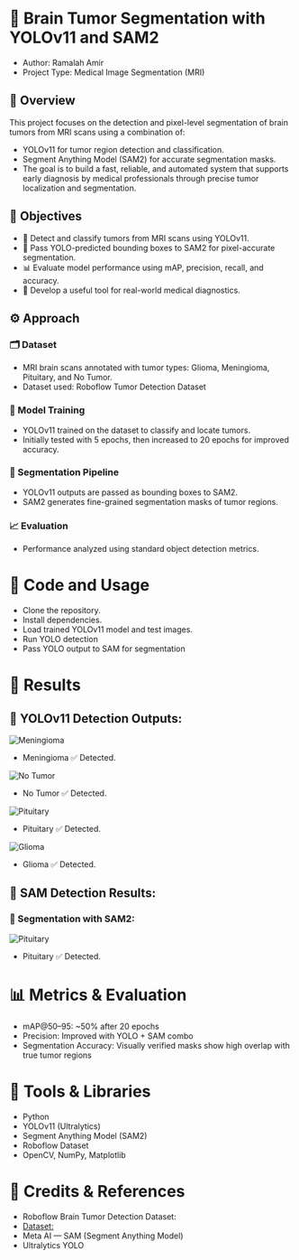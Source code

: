 # 🧠 Brain Tumor Segmentation with YOLOv11 and SAM2
- Author: Ramalah Amir
- Project Type: Medical Image Segmentation (MRI)

## 📌 Overview
This project focuses on the detection and pixel-level segmentation of brain tumors from MRI scans using a combination of:
- YOLOv11 for tumor region detection and classification.
- Segment Anything Model (SAM2) for accurate segmentation masks.
- The goal is to build a fast, reliable, and automated system that supports early diagnosis by medical professionals through precise tumor localization and segmentation.

## 🎯 Objectives
- 🧪 Detect and classify tumors from MRI scans using YOLOv11.
- 🎯 Pass YOLO-predicted bounding boxes to SAM2 for pixel-accurate segmentation.
- 📊 Evaluate model performance using mAP, precision, recall, and accuracy.
- 🏥 Develop a useful tool for real-world medical diagnostics.

## ⚙️ Approach
### 🗂️ Dataset
- MRI brain scans annotated with tumor types: Glioma, Meningioma, Pituitary, and No Tumor.
- Dataset used: Roboflow Tumor Detection Dataset

### 🧠 Model Training
- YOLOv11 trained on the dataset to classify and locate tumors.
- Initially tested with 5 epochs, then increased to 20 epochs for improved accuracy.

### 🧩 Segmentation Pipeline
- YOLOv11 outputs are passed as bounding boxes to SAM2.
- SAM2 generates fine-grained segmentation masks of tumor regions.

### 📈 Evaluation
- Performance analyzed using standard object detection metrics.

# 📂 Code and Usage
- Clone the repository.
- Install dependencies.
- Load trained YOLOv11 model and test images.
- Run YOLO detection
- Pass YOLO output to SAM for segmentation

# 🧪 Results
## 🎯 YOLOv11 Detection Outputs:

![Meningioma](/meningioma_3.jpg)
- Meningioma ✅ Detected.
  
![No Tumor](/no_tumor_1.jpg)
- No Tumor ✅ Detected.
  
![Pituitary](/pituitary_5.jpg)
- Pituitary	✅ Detected.

![Glioma](/glioma_2.jpg)
- Glioma ✅ Detected.

## 📸 SAM Detection Results:
### 🧠 Segmentation with SAM2:

![Pituitary](/Sam_result_for_pituitary_5.jpg)
- Pituitary ✅ Detected.

# 📊 Metrics & Evaluation
- mAP@50–95: ~50% after 20 epochs
- Precision: Improved with YOLO + SAM combo
- Segmentation Accuracy: Visually verified masks show high overlap with true tumor regions

# 🚀 Tools & Libraries
- Python
- YOLOv11 (Ultralytics)
- Segment Anything Model (SAM2)
- Roboflow Dataset
- OpenCV, NumPy, Matplotlib

# 🧾 Credits & References
- Roboflow Brain Tumor Detection Dataset:
- [Dataset: ](https://universe.roboflow.com/brain-tumor-detection-wsera/tumor-detection-ko5jp/dataset/8)
- Meta AI — SAM (Segment Anything Model)
- Ultralytics YOLO
